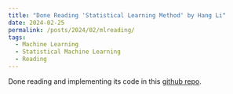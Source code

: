 ```yaml
---
title: "Done Reading 'Statistical Learning Method' by Hang Li"
date: 2024-02-25
permalink: /posts/2024/02/mlreading/
tags:
  - Machine Learning
  - Statistical Machine Learning
  - Reading
---
```


Done reading and implementing its code in this [github repo](https://github.com/fengdu78/lihang-code).
